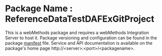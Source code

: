 # Package Name : ReferenceDataTestDAFExGitProject
This is a webMethods package and requires a webMethods Integration Server to host it. Package versioning and configuration can be found in the package [manifest](./ReferenceDataTestDAFExGitProject/manifest.v3) file. Service and API documentation is available on the package's home page http://&lt;server&gt;:&lt;port&gt;/&lt;packagename>.